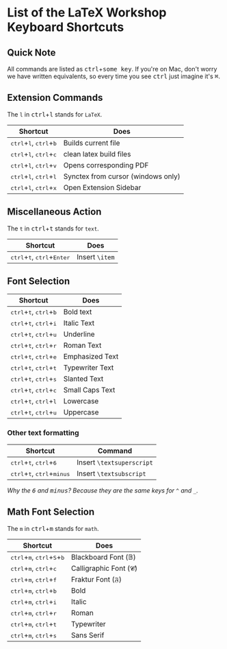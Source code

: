 # List of the LaTeX Workshop Keyboard Shortcuts

## Quick Note

All commands are listed as <kbd>ctrl</kbd>+<kbd>some key</kbd>. If you're on Mac, don't worry we have written equivalents, so every time you see <kbd>ctrl</kbd>  just imagine it's <kbd>⌘</kbd>.

## Extension Commands

The `l` in <kbd>ctrl</kbd>+<kbd>l</kbd> stands for `LaTeX`.

| Shortcut                                    | Does                               |
| ------------------------------------------- | ---------------------------------- |
| <kbd>ctrl</kbd>+<kbd>l</kbd>, <kbd>ctrl</kbd>+<kbd>b</kbd> | Builds current file                |
| <kbd>ctrl</kbd>+<kbd>l</kbd>, <kbd>ctrl</kbd>+<kbd>c</kbd> | clean latex build files            |
| <kbd>ctrl</kbd>+<kbd>l</kbd>, <kbd>ctrl</kbd>+<kbd>v</kbd> | Opens corresponding PDF            |
| <kbd>ctrl</kbd>+<kbd>l</kbd>, <kbd>ctrl</kbd>+<kbd>l</kbd> | Synctex from cursor (windows only) |
| <kbd>ctrl</kbd>+<kbd>l</kbd>, <kbd>ctrl</kbd>+<kbd>x</kbd> | Open Extension Sidebar             |

## Miscellaneous Action

The `t` in <kbd>ctrl</kbd>+<kbd>t</kbd> stands for `text`.

| Shortcut                                                       | Does         |
| -------------------------------------------------------------- | ------------ |
| <kbd>ctrl</kbd>+<kbd>t</kbd>, <kbd>ctrl</kbd>+<kbd>Enter</kbd> | Insert `\item` |

## Font Selection

| Shortcut                                                   | Does            |
| ---------------------------------------------------------- | --------------- |
| <kbd>ctrl</kbd>+<kbd>t</kbd>, <kbd>ctrl</kbd>+<kbd>b</kbd> | Bold text       |
| <kbd>ctrl</kbd>+<kbd>t</kbd>, <kbd>ctrl</kbd>+<kbd>i</kbd> | Italic Text     |
| <kbd>ctrl</kbd>+<kbd>t</kbd>, <kbd>ctrl</kbd>+<kbd>u</kbd> | Underline       |
| <kbd>ctrl</kbd>+<kbd>t</kbd>, <kbd>ctrl</kbd>+<kbd>r</kbd> | Roman Text      |
| <kbd>ctrl</kbd>+<kbd>t</kbd>, <kbd>ctrl</kbd>+<kbd>e</kbd> | Emphasized Text |
| <kbd>ctrl</kbd>+<kbd>t</kbd>, <kbd>ctrl</kbd>+<kbd>t</kbd> | Typewriter Text |
| <kbd>ctrl</kbd>+<kbd>t</kbd>, <kbd>ctrl</kbd>+<kbd>s</kbd> | Slanted Text    |
| <kbd>ctrl</kbd>+<kbd>t</kbd>, <kbd>ctrl</kbd>+<kbd>c</kbd> | Small Caps Text |
| <kbd>ctrl</kbd>+<kbd>t</kbd>, <kbd>ctrl</kbd>+<kbd>l</kbd> | Lowercase       |
| <kbd>ctrl</kbd>+<kbd>t</kbd>, <kbd>ctrl</kbd>+<kbd>u</kbd> | Uppercase       |

### Other text formatting

| Shortcut                                                       | Command                   |
| -------------------------------------------------------------- | ------------------------- |
| <kbd>ctrl</kbd>+<kbd>t</kbd>, <kbd>ctrl</kbd>+<kbd>6</kbd>     | Insert `\textsuperscript` |
| <kbd>ctrl</kbd>+<kbd>t</kbd>, <kbd>ctrl</kbd>+<kbd>minus</kbd> | Insert `\textsubscript`   |

_Why the <kbd>6</kbd> and <kbd>minus</kbd>? Because they are the same keys for `^` and `_`._

## Math Font Selection

The `m` in <kbd>ctrl</kbd>+<kbd>m</kbd> stands for `math`.

| Shortcut                                                                | Does                   |
| ----------------------------------------------------------------------- | ---------------------- |
| <kbd>ctrl</kbd>+<kbd>m</kbd>, <kbd>ctrl</kbd>+<kbd>S</kbd>+<kbd>b</kbd> | Blackboard Font (𝔹)   |
| <kbd>ctrl</kbd>+<kbd>m</kbd>, <kbd>ctrl</kbd>+<kbd>c</kbd>              | Calligraphic Font (𝓒) |
| <kbd>ctrl</kbd>+<kbd>m</kbd>, <kbd>ctrl</kbd>+<kbd>f</kbd>              | Fraktur Font (𝔉)      |
| <kbd>ctrl</kbd>+<kbd>m</kbd>, <kbd>ctrl</kbd>+<kbd>b</kbd>              | Bold                   |
| <kbd>ctrl</kbd>+<kbd>m</kbd>, <kbd>ctrl</kbd>+<kbd>i</kbd>              | Italic                 |
| <kbd>ctrl</kbd>+<kbd>m</kbd>, <kbd>ctrl</kbd>+<kbd>r</kbd>              | Roman                  |
| <kbd>ctrl</kbd>+<kbd>m</kbd>, <kbd>ctrl</kbd>+<kbd>t</kbd>              | Typewriter             |
| <kbd>ctrl</kbd>+<kbd>m</kbd>, <kbd>ctrl</kbd>+<kbd>s</kbd>              | Sans Serif             |
